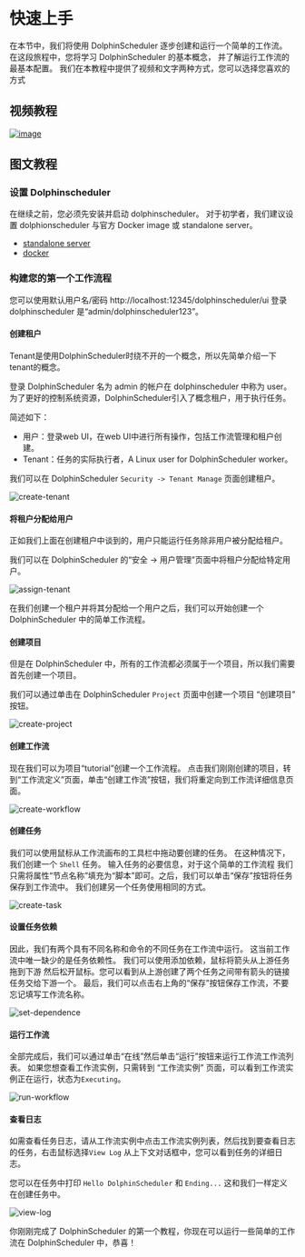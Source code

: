 # 快速上手

在本节中，我们将使用 DolphinScheduler 逐步创建和运行一个简单的工作流。 在这段旅程中，您将学习 DolphinScheduler 的基本概念，
并了解运行工作流的最基本配置。 我们在本教程中提供了视频和文字两种方式，您可以选择您喜欢的方式

## 视频教程

[![image](https://user-images.githubusercontent.com/15833811/126286960-dfb3bfee-c8fb-4bdf-a717-d3be221c9711.png)](https://www.bilibili.com/video/BV1d64y1s7eZ)

## 图文教程

### 设置 Dolphinscheduler

在继续之前，您必须先安装并启动 dolphinscheduler。 对于初学者，我们建议设置 dolphionscheduler 与官方 Docker image 或 standalone server。

* [standalone server](https://dolphinscheduler.apache.org/en-us/docs/3.1.3/guide/installation/standalone)
* [docker](https://dolphinscheduler.apache.org/en-us/docs/3.1.3/guide/start/docker)

### 构建您的第一个工作流程

您可以使用默认用户名/密码 http://localhost:12345/dolphinscheduler/ui 登录 dolphinscheduler 是“admin/dolphinscheduler123”。

#### 创建租户

Tenant是使用DolphinScheduler时绕不开的一个概念，所以先简单介绍一下tenant的概念。

登录 DolphinScheduler 名为 admin 的帐户在 dolphinscheduler 中称为 user。 为了更好的控制系统资源，DolphinScheduler引入了概念租户，用于执行任务。

简述如下：

* 用户：登录web UI，在web UI中进行所有操作，包括工作流管理和租户创建。
* Tenant：任务的实际执行者，A Linux user for DolphinScheduler worker。

我们可以在 DolphinScheduler `Security -> Tenant Manage` 页面创建租户。

![create-tenant](../../../../img/start/create-tenant.gif)

#### 将租户分配给用户

正如我们上面在创建租户中谈到的，用户只能运行任务除非用户被分配给租户。

我们可以在 DolphinScheduler 的“安全 -> 用户管理”页面中将租户分配给特定用户。

![assign-tenant](../../../../img/start/assign-tenant.gif)

在我们创建一个租户并将其分配给一个用户之后，我们可以开始创建一个 DolphinScheduler 中的简单工作流程。

#### 创建项目

但是在 DolphinScheduler 中，所有的工作流都必须属于一个项目，所以我们需要首先创建一个项目。

我们可以通过单击在 DolphinScheduler `Project` 页面中创建一个项目 “创建项目” 按钮。

![create-project](../../../../img/start/create-project.gif)

#### 创建工作流

现在我们可以为项目“tutorial”创建一个工作流程。 点击我们刚刚创建的项目，转到“工作流定义”页面，单击“创建工作流”按钮，我们将重定向到工作流详细信息页面。

![create-workflow](../../../../img/start/create-workflow.gif)

#### 创建任务

我们可以使用鼠标从工作流画布的工具栏中拖动要创建的任务。 在这种情况下，我们创建一个 `Shell` 任务。 输入任务的必要信息，对于这个简单的工作流程
我们只需将属性“节点名称”填充为“脚本”即可。之后，我们可以单击“保存”按钮将任务保存到工作流中。 我们创建另一个任务使用相同的方式。

![create-task](../../../../img/start/create-task.gif)

#### 设置任务依赖

因此，我们有两个具有不同名称和命令的不同任务在工作流中运行。 这当前工作流中唯一缺少的是任务依赖性。 我们可以使用添加依赖，鼠标将箭头从上游任务拖到下游
然后松开鼠标。您可以看到从上游创建了两个任务之间带有箭头的链接任务交给下游一个。 最后，我们可以点击右上角的“保存”按钮保存工作流，不要忘记填写工作流名称。

![set-dependence](../../../../img/start/set-dep.gif)

#### 运行工作流

全部完成后，我们可以通过单击“在线”然后单击“运行”按钮来运行工作流工作流列表。 如果您想查看工作流实例，只需转到 “工作流实例” 页面，可以看到工作流实例正在运行，状态为`Executing`。

![run-workflow](../../../../img/start/run-workflow.gif)

#### 查看日志

如需查看任务日志，请从工作流实例中点击工作流实例列表，然后找到要查看日志的任务，右击鼠标选择`View Log` 从上下文对话框中，您可以看到任务的详细日志。

您可以在任务中打印 `Hello DolphinScheduler` 和 `Ending...` 这和我们一样定义 在创建任务中。

![view-log](../../../../img/start/view-log.gif)

你刚刚完成了 DolphinScheduler 的第一个教程，你现在可以运行一些简单的工作流在 DolphinScheduler 中，恭喜！
